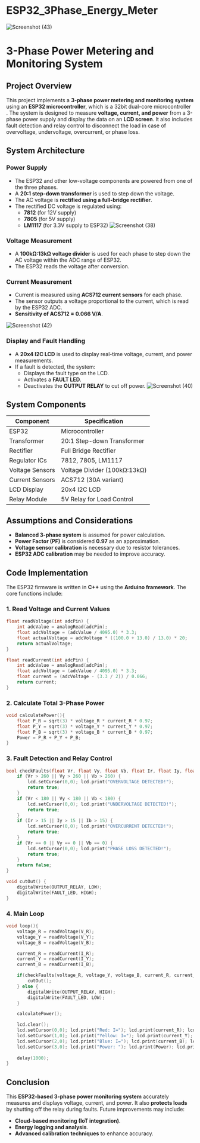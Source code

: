 # ESP32_3Phase_Energy_Meter

![Screenshot (43)](https://github.com/user-attachments/assets/a249f688-05b1-4d50-ba1d-ecff63872a35)
# 3-Phase Power Metering and Monitoring System

## **Project Overview**
This project implements a **3-phase power metering and monitoring system** using an **ESP32 microcontroller**, which is a 32bit dual-core microcontroller . The system is designed to measure **voltage, current, and power** from a 3-phase power supply and display the data on an **LCD screen**. It also includes fault detection and relay control to disconnect the load in case of overvoltage, undervoltage, overcurrent, or phase loss.

## **System Architecture**
### **Power Supply**
- The ESP32 and other low-voltage components are powered from one of the three phases.
- A **20:1 step-down transformer** is used to step down the voltage.
- The AC voltage is **rectified using a full-bridge rectifier**.
- The rectified DC voltage is regulated using:
  - **7812** (for 12V supply)
  - **7805** (for 5V supply)
  - **LM1117** (for 3.3V supply to ESP32)
![Screenshot (38)](https://github.com/user-attachments/assets/0d41f4f0-ba08-4259-adee-8c2eab69189f)

### **Voltage Measurement**
- A **100kΩ:13kΩ voltage divider** is used for each phase to step down the AC voltage within the ADC range of ESP32.
- The ESP32 reads the voltage after conversion.

### **Current Measurement**
- Current is measured using **ACS712 current sensors** for each phase.
- The sensor outputs a voltage proportional to the current, which is read by the ESP32 ADC.
- **Sensitivity of ACS712 = 0.066 V/A**.

![Screenshot (42)](https://github.com/user-attachments/assets/c9cd9049-ad1a-4d9d-88e3-66bf93d69f8a)

### **Display and Fault Handling**
- A **20x4 I2C LCD** is used to display real-time voltage, current, and power measurements.
- If a fault is detected, the system:
  - Displays the fault type on the LCD.
  - Activates a **FAULT LED**.
  - Deactivates the **OUTPUT RELAY** to cut off power.
![Screenshot (40)](https://github.com/user-attachments/assets/c2108108-bea3-422a-aea6-7bf4dbc353d8)

## **System Components**
| Component          | Specification             |
|-------------------|-------------------------|
| ESP32            | Microcontroller         |
| Transformer      | 20:1 Step-down Transformer |
| Rectifier        | Full Bridge Rectifier     |
| Regulator ICs    | 7812, 7805, LM1117       |
| Voltage Sensors  | Voltage Divider (100kΩ:13kΩ) |
| Current Sensors  | ACS712 (30A variant)     |
| LCD Display      | 20x4 I2C LCD             |
| Relay Module     | 5V Relay for Load Control |

## **Assumptions and Considerations**
- **Balanced 3-phase system** is assumed for power calculation.
- **Power Factor (PF)** is considered **0.97** as an approximation.
- **Voltage sensor calibration** is necessary due to resistor tolerances.
- **ESP32 ADC calibration** may be needed to improve accuracy.

## **Code Implementation**
The ESP32 firmware is written in **C++** using the **Arduino framework**. The core functions include:

### **1. Read Voltage and Current Values**
```cpp
float readVoltage(int adcPin) {
    int adcValue = analogRead(adcPin);
    float adcVoltage = (adcValue / 4095.0) * 3.3;
    float actualVoltage = adcVoltage * ((100.0 + 13.0) / 13.0) * 20;
    return actualVoltage;
}

float readCurrent(int adcPin) {
    int adcValue = analogRead(adcPin);
    float adcVoltage = (adcValue / 4095.0) * 3.3;
    float current = (adcVoltage - (3.3 / 2)) / 0.066;
    return current;
}
```

### **2. Calculate Total 3-Phase Power**
```cpp
void calculatePower(){
    float P_R = sqrt(3) * voltage_R * current_R * 0.97;
    float P_Y = sqrt(3) * voltage_Y * current_Y * 0.97;
    float P_B = sqrt(3) * voltage_B * current_B * 0.97;
    Power = P_R + P_Y + P_B;
}
```

### **3. Fault Detection and Relay Control**
```cpp
bool checkFaults(float Vr, float Vy, float Vb, float Ir, float Iy, float Ib) {
    if (Vr > 260 || Vy > 260 || Vb > 260) {
        lcd.setCursor(0,0); lcd.print("OVERVOLTAGE DETECTED!");
        return true;
    }
    if (Vr < 180 || Vy < 180 || Vb < 180) {
        lcd.setCursor(0,0); lcd.print("UNDERVOLTAGE DETECTED!");
        return true;
    }
    if (Ir > 15 || Iy > 15 || Ib > 15) {
        lcd.setCursor(0,0); lcd.print("OVERCURRENT DETECTED!");
        return true;
    }
    if (Vr == 0 || Vy == 0 || Vb == 0) {
        lcd.setCursor(0,0); lcd.print("PHASE LOSS DETECTED!");
        return true;
    }
    return false;
}

void cutOut() {
    digitalWrite(OUTPUT_RELAY, LOW);
    digitalWrite(FAULT_LED, HIGH);
}
```

### **4. Main Loop**
```cpp
void loop(){
    voltage_R = readVoltage(V_R);
    voltage_Y = readVoltage(V_Y);
    voltage_B = readVoltage(V_B);

    current_R = readCurrent(I_R);
    current_Y = readCurrent(I_Y);
    current_B = readCurrent(I_B);

    if(checkFaults(voltage_R, voltage_Y, voltage_B, current_R, current_Y, current_B)) {
        cutOut();
    } else {
        digitalWrite(OUTPUT_RELAY, HIGH);
        digitalWrite(FAULT_LED, LOW);
    }

    calculatePower();

    lcd.clear();
    lcd.setCursor(0,0); lcd.print("Red: I="); lcd.print(current_R); lcd.print("A V="); lcd.print(voltage_R); lcd.print("V");
    lcd.setCursor(1,0); lcd.print("Yellow: I="); lcd.print(current_Y); lcd.print("A V="); lcd.print(voltage_Y); lcd.print("V");
    lcd.setCursor(2,0); lcd.print("Blue: I="); lcd.print(current_B); lcd.print("A V="); lcd.print(voltage_B); lcd.print("V");
    lcd.setCursor(3,0); lcd.print("Power: "); lcd.print(Power); lcd.print("kW");
    
    delay(1000);
}
```

## **Conclusion**
This **ESP32-based 3-phase power monitoring system** accurately measures and displays voltage, current, and power. It also **protects loads** by shutting off the relay during faults. Future improvements may include:
- **Cloud-based monitoring (IoT integration)**.
- **Energy logging and analysis**.
- **Advanced calibration techniques** to enhance accuracy.

